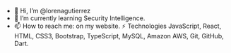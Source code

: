 - 👋 Hi, I’m @lorenagutierrez
- 🌱 I’m currently learning Security Intelligence.
- 📫 How to reach me: on my website.
⚡ Technologies
JavaScript, React, HTML, CSS3, Bootstrap, TypeScript, MySQL, Amazon AWS, Git, GitHub, Dart.
